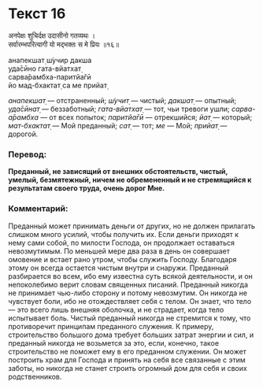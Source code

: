 # Текст 16

अनपेक्षः शुचिर्दक्ष उदासीनो गतव्यथः ।  
सर्वारम्भपरित्यागी यो मद्भक्तः स मे प्रियः ॥१६॥

анапекшат̣ ш́учир дакша  
уда̄сӣно гата-вйатхат̣  
сарва̄рамбха-паритйа̄гӣ  
йо мад-бхактат̣ са ме прийат̣

_анапекшат̣_ — отстраненный; _ш́учит̣_ — чистый; _дакшат̣_ — опытный; _уда̄сӣнат̣_ — беззаботный; _гата-вйатхат̣_ — тот, чьи тревоги ушли; _сарва-а̄рамбха_ — от всех попыток; _паритйа̄гӣ_ — отрекшийся; _йат̣_ — который; _мат-бхактат̣_ — Мой преданный; _сат̣_ — тот; _ме_ — Мой; _прийат̣_ — дорогой.

### Перевод:

**Преданный, не зависящий от внешних обстоятельств, чистый, умелый, безмятежный, ничем не обремененный и не стремящийся к результатам своего труда, очень дорог Мне.**

### Комментарий:

Преданный может принимать деньги от других, но не должен прилагать слишком много усилий, чтобы получить их. Если деньги приходят к нему сами собой, по милости Господа, он продолжает оставаться невозмутимым. По меньшей мере два раза в день он совершает омовение и встает рано утром, чтобы служить Господу. Благодаря этому он всегда остается чистым внутри и снаружи. Преданный разбирается во всем, ибо ему известна суть всякой деятельности, и он непоколебимо верит словам священных писаний. Преданный никогда не принимает чью-либо сторону и потому невозмутим. Он никогда не чувствует боли, ибо не отождествляет себя с телом. Он знает, что тело — это всего лишь внешняя оболочка, и не страдает, когда тело испытывает боль. Чистый преданный никогда не стремится к тому, что противоречит принципам преданного служения. К примеру, строительство большого дома требует больших затрат энергии и сил, и преданный никогда не возьмется за это, если, конечно, такое строительство не поможет ему в его преданном служении. Он может построить храм для Господа и принять на себя все связанные с этим заботы, но никогда не станет строить огромный дом для себя и своих родственников.
